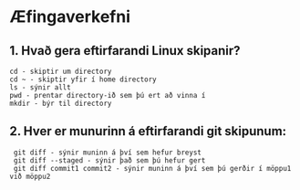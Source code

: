 # Æfingaverkefni
## 1. Hvað gera eftirfarandi Linux skipanir?
	cd - skiptir um directory
	cd ~ - skiptir yfir í home directory
	ls - sýnir allt
	pwd - prentar directory-ið sem þú ert að vinna í
	mkdir - býr til directory

## 2. Hver er munurinn á eftirfarandi git skipunum:
	 git diff - sýnir muninn á því sem hefur breyst
	 git diff --staged - sýnir það sem þú hefur gert
	 git diff commit1 commit2 - sýnir muninn á því sem þú gerðir í möppu1 við möppu2	

